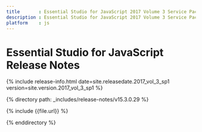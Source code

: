 ```yaml
---
title 		: Essential Studio for JavaScript 2017 Volume 3 Service Pack 1 Release Notes
description : Essential Studio for JavaScript 2017 Volume 3 Service Pack 1 Release Notes
platform 	: js
---
```


# Essential Studio for JavaScript Release Notes

{% include release-info.html date=site.releasedate.2017_vol_3_sp1 version=site.version.2017_vol_3_sp1 %} 

{% directory path: _includes/release-notes/v15.3.0.29  %}

{% include {{file.url}} %}

{% enddirectory %}